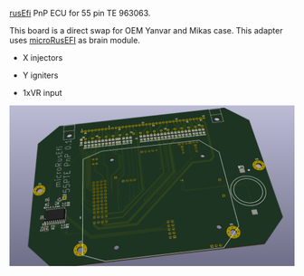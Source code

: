 [rusEfi](https://github.com/rusefi/rusefi) PnP ECU for 55 pin TE 963063.

This board is a direct swap for OEM Yanvar and Mikas case. This adapter uses [microRusEFI](https://github.com/rusefi/hw_microRusEfi) as brain module.

* X injectors

* Y igniters

* 1xVR input

![img](board.png)
